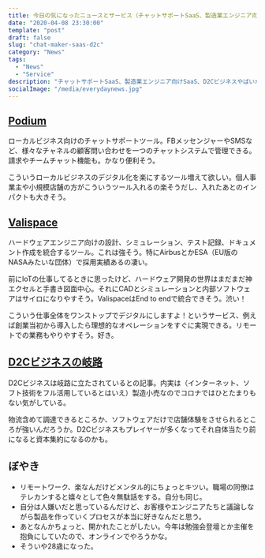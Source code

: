 ```yaml
---
title: 今日の気になったニュースとサービス（チャットサポートSaaS、製造業エンジニア向けSaaS、D2Cビジネスやばい）
date: "2020-04-08 23:30:00"
template: "post"
draft: false
slug: "chat-maker-saas-d2c"
category: "News"
tags:
  - "News"
  - "Service"
description: "チャットサポートSaaS、製造業エンジニア向けSaaS、D2Cビジネスやばいかもという話。SaaS＋リモートでプロジェクトをやるのきっとトレンドになりそうだなあ"
socialImage: "/media/everydaynews.jpg"
---
```


## [Podium](https://www.podium.com/)

ローカルビジネス向けのチャットサポートツール。FBメッセンジャーやSMSなど、様々なチャネルの顧客問い合わせを一つのチャットシステムで管理できる。請求やチームチャット機能も。かなり便利そう。

こういうローカルビジネスのデジタル化を楽にするツール増えて欲しい。個人事業主や小規模店舗の方がこういうツール入れるの楽そうだし、入れたあとのインパクトも大きそう。


## [Valispace](https://www.valispace.com/)

ハードウェアエンジニア向けの設計、シミュレーション、テスト記録、ドキュメント作成を統合するツール。これは強そう。特にAirbusとかESA（EU版のNASAみたいな団体）で採用実績あるの凄い。

前にIoTの仕事してるときに思ったけど、ハードウェア開発の世界はまだまだ神エクセルと手書き図面中心。それにCADとシミュレーションと内部ソフトウェアはサイロになりやすそう。ValispaceはEnd to endで統合できそう。渋い！

こういう仕事全体をワンストップでデジタルにしますよ！というサービス、例えば創業当初から導入したら理想的なオペレーションをすぐに実現できる。リモートでの業務もやりやすそう。好き。


## [D2Cビジネスの岐路](https://hbr.org/2020/03/reinventing-the-direct-to-consumer-business-model)

D2Cビジネスは岐路に立たされているとの記事。内実は（インターネット、ソフト技術をフル活用しているとはいえ）製造小売なのでコロナではひとたまりもない気がしている。

物流含めて調達できるところか、ソフトウェアだけで店舗体験をさせられるところが強いんだろうか。D2Cビジネスもプレイヤーが多くなってそれ自体当たり前になると資本集約になるのかも。


## ぼやき

- リモートワーク、楽なんだけどメンタル的にちょっとキツい。職場の同僚はテレカンすると嬉々として色々無駄話をする。自分も同じ。
- 自分は人嫌いだと思っているんだけど、お客様やエンジニアたちと議論しながら製品を作っていくプロセスが本当に好きなんだと思う。
- あとなんかちょっと、開かれたことがしたい。今年は勉強会登壇とか主催を抱負にしていたので、オンラインでやろうかな。
- そういや28歳になった。